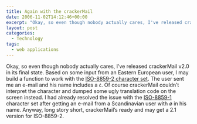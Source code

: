 ```yaml
---
title: Again with the crackerMail
date: 2006-11-02T14:12:46+00:00
excerpt: "Okay, so even though nobody actually cares, I've released crackerMail v2.0 in its final state. Based on some input"
layout: post
categories:
  - Technology
tags:
  - web applications
---
```

Okay, so even though nobody actually cares, I&#8217;ve released crackerMail v2.0 in its final state. Based on some input from an Eastern European user, I may build a function to work with the [ISO-8859-2 character set](http://en.wikipedia.org/wiki/ISO_8859-2). The user sent me an e-mail and his name includes a <small>ć</small>. Of course crackerMail couldn&#8217;t interpret the character and dumped some ugly translation code on the screen instead. I had already resolved the issue with the [ISO-8859-1](http://en.wikipedia.org/wiki/ISO_8859-1) character set after getting an e-mail from a Scandinavian user with ø in his name. Anyway, long story short, crackerMail&#8217;s ready and may get a 2.1 version for ISO-8859-2.